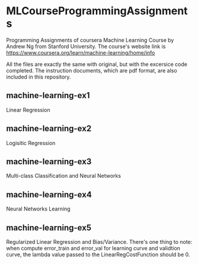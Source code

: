 # MLCourseProgrammingAssignments
Programming Assignments of coursera Machine Learning Course by Andrew Ng from Stanford University. The course's website link is https://www.coursera.org/learn/machine-learning/home/info 

All the files are exactly the same with original, but with the excersice code completed. The instruction documents, which are pdf format, are also included in this repository.

## machine-learning-ex1
Linear Regression

## machine-learning-ex2
Logisitic Regression

## machine-learning-ex3
Multi-class Classification and Neural Networks

## machine-learning-ex4
Neural Networks Learning

## machine-learning-ex5
Regularized Linear Regression and Bias/Variance.
There's one thing to note: when compute error_train and error_val for learning curve and validtion curve, the lambda value passed to the LinearRegCostFunction should be 0.
